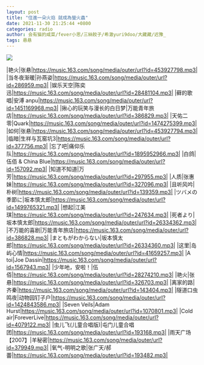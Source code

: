 ```yaml
---
layout: post
title: "住進一朵火焰 就成為螢火蟲"
date: 2021-11-30 21:25:44 +0800
categories: radio
author: 会有猫的咸菜/fever小思/三絲餃子/希澈yuri9doo/大藏藏/迟豫_
tags: 悬悬
---
```

![]({{site.baseurl}}/images/cover_20211130.jpg)

|艳火|张悬|https://music.163.com/song/media/outer/url?id=453927798.mp3|
|当冬夜渐暖|孙燕姿|https://music.163.com/song/media/outer/url?id=286959.mp3|
|娱乐天空|陈奕迅|https://music.163.com/song/media/outer/url?id=28481104.mp3|
|藓的歌唱|安溥 anpu|https://music.163.com/song/media/outer/url?id=1451169968.mp3|
|揪心的玩笑与漫长的白日梦|万能青年旅店|https://music.163.com/song/media/outer/url?id=386829.mp3|
|天佑二零|Quark|https://music.163.com/song/media/outer/url?id=1474275399.mp3|
|如何|张悬|https://music.163.com/song/media/outer/url?id=453927794.mp3|
|临暗|生祥与瓦窑坑3|https://music.163.com/song/media/outer/url?id=377756.mp3|
|忘了吧|痛仰乐队|https://music.163.com/song/media/outer/url?id=1895952966.mp3|
|白鸽|伍佰 & China Blue|https://music.163.com/song/media/outer/url?id=157092.mp3|
|知道不知道|万芳|https://music.163.com/song/media/outer/url?id=297955.mp3|
|人质|张惠妹|https://music.163.com/song/media/outer/url?id=327096.mp3|
|且听风吟|朴树|https://music.163.com/song/media/outer/url?id=139359.mp3|
|ツバメの季節に|坂本慎太郎|https://music.163.com/song/media/outer/url?id=1499765321.mp3|
|想起|江美琪|https://music.163.com/song/media/outer/url?id=247634.mp3|
|死者より|坂本慎太郎|https://music.163.com/song/media/outer/url?id=26334362.mp3|
|不万能的喜剧|万能青年旅店|https://music.163.com/song/media/outer/url?id=386828.mp3|
|まともがわからない|坂本慎太郎|https://music.163.com/song/media/outer/url?id=26334360.mp3|
|这里|岛屿心情|https://music.163.com/song/media/outer/url?id=41659257.mp3|
|A toi|Joe Dassin|https://music.163.com/song/media/outer/url?id=1567943.mp3|
|少年吔，安啦！|伍佰|https://music.163.com/song/media/outer/url?id=28274210.mp3|
|艳火|张悬|https://music.163.com/song/media/outer/url?id=326703.mp3|
|离家的路|齐秦|https://music.163.com/song/media/outer/url?id=143404.mp3|
|隧道口虫鸣夜|动物园钉子户|https://music.163.com/song/media/outer/url?id=1424843586.mp3|
|Seven Veils|Adam Hurst|https://music.163.com/song/media/outer/url?id=1070801.mp3|
|Cold air|ForeverLive|https://music.163.com/song/media/outer/url?id=4079122.mp3|
|虫儿飞(儿童合唱版)|屯门儿童合唱团|https://music.163.com/song/media/outer/url?id=193168.mp3|
|雨天广场   【2007】|羊秘密|https://music.163.com/song/media/outer/url?id=379949.mp3|
|氧气-明明之歌|张广天/郝蕾|https://music.163.com/song/media/outer/url?id=193482.mp3|

